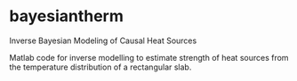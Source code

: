 # bayesiantherm
Inverse Bayesian Modeling of Causal Heat Sources

Matlab code for inverse modelling to estimate strength of heat sources from the temperature distribution of a rectangular slab.

